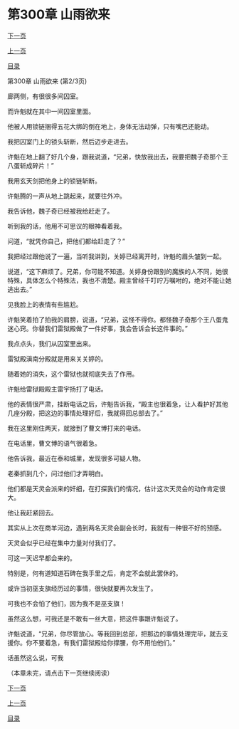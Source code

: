 <h1>第300章    山雨欲来</h1>
            <div><p><a href="./899_%E7%AC%AC300%E7%AB%A0_%E5%B1%B1%E9%9B%A8%E6%AC%B2%E6%9D%A5.md">下一页</a></p><p><a href="./897_%E7%AC%AC300%E7%AB%A0_%E5%B1%B1%E9%9B%A8%E6%AC%B2%E6%9D%A5.md">上一页</a></p><p><a href="../">目录</a></p></div>
            <div><p>第300章    山雨欲来 (第2/3页)</p><p>廊两侧，有很很多间囚室。</p><p>而许魁就在其中一间囚室里面。</p><p>他被人用锁链捆得五花大绑的倒在地上，身体无法动弹，只有嘴巴还能动。</p><p>我把囚室门上的锁头斩断，然后迈步走进去。</p><p>许魁在地上翻了好几个身，跟我说道，“兄弟，快放我出去，我要把魏子奇那个王八蛋斩成碎片！”</p><p>我用玄天剑把他身上的锁链斩断。</p><p>许魁腾的一声从地上跳起来，就要往外冲。</p><p>我告诉他，魏子奇已经被我给赶走了。</p><p>听到我的话，他用不可思议的眼神看着我。</p><p>问道，“就凭你自己，把他们都给赶走了？”</p><p>我把经过跟他说了一遍，当听我讲到，关婷已经离开时，许魁的眉头皱到一起。</p><p>说道，“这下麻烦了。兄弟，你可能不知道。关婷身份跟别的魔族的人不同，她很特殊，具体怎么个特殊法，我也不清楚。殿主曾经千叮咛万嘱咐的，绝对不能让她逃出去。”</p><p>见我脸上的表情有些尴尬。</p><p>许魁笑着拍了拍我的肩膀，说道，“兄弟，这怪不得你。都怪魏子奇那个王八蛋鬼迷心窍。你替我们雷狱殿做了一件好事，我会告诉会长这件事的。”</p><p>我点点头，我们从囚室里出来。</p><p>雷狱殿滇南分殿就是用来关关婷的。</p><p>随着她的消失，这个雷狱也就彻底失去了作用。</p><p>许魁给雷狱殿殿主雷宇扬打了电话。</p><p>他的表情很严肃，挂断电话之后，许魁告诉我，“殿主也很着急，让人看护好其他几座分殿，把这边的事情处理好后，我就得回总部去了。”</p><p>我在这里刚住两天，就接到了曹文博打来的电话。</p><p>在电话里，曹文博的语气很着急。</p><p>他告诉我，最近在泰和城里，发现很多可疑人物。</p><p>老秦抓到几个，问过他们才弄明白。</p><p>他们都是天灵会派来的奸细，在打探我们的情况，估计这次天灵会的动作肯定很大。</p><p>他让我赶紧回去。</p><p>其实从上次在商羊河边，遇到两名天灵会副会长时，我就有一种很不好的预感。</p><p>天灵会似乎已经在集中力量对付我们了。</p><p>可这一天迟早都会来的。</p><p>特别是，何有道知道石碑在我手里之后，肯定不会就此罢休的。</p><p>或许当初巫支旗经历过的事情，很快就要再次发生了。</p><p>可我也不会怕了他们，因为我不是巫支旗！</p><p>虽然这么想，可我还是不敢有一丝大意，把这件事跟许魁说了。</p><p>许魁说道，“兄弟，你尽管放心。等我回到总部，把那边的事情处理完毕，就去支援你。你不要着急，有我们雷狱殿给你撑腰，你不用怕他们。”</p><p>话虽然这么说，可我</p><p>（本章未完，请点击下一页继续阅读）</p></div>
            <div><p><a href="./899_%E7%AC%AC300%E7%AB%A0_%E5%B1%B1%E9%9B%A8%E6%AC%B2%E6%9D%A5.md">下一页</a></p><p><a href="./897_%E7%AC%AC300%E7%AB%A0_%E5%B1%B1%E9%9B%A8%E6%AC%B2%E6%9D%A5.md">上一页</a></p><p><a href="../">目录</a></p></div>